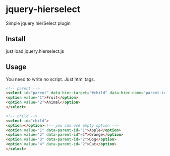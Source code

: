 # jquery-hierselect
Simple jquery hierSelect plugin

## Install

just load jquery.hierselect.js

## Usage

You need to write no script. Just html tags.

```html
<!-- parent -->
<select id="parent" data-hier-target="#child" data-hier-name="parent-id">
<option value="1">Fruit</option>
<option value="2">Animal</option>
</select>

<!-- child -->
<select id="child">
<option></option><!-- you can use empty option -->
<option value="1" data-parent-id="1">Apple</option>
<option value="2" data-parent-id"=1">Orange</option>
<option value="3" data-parent-id="2">Dog</option>
<option value="4" data-parent-id="2">Cat</option>
</select>
```
